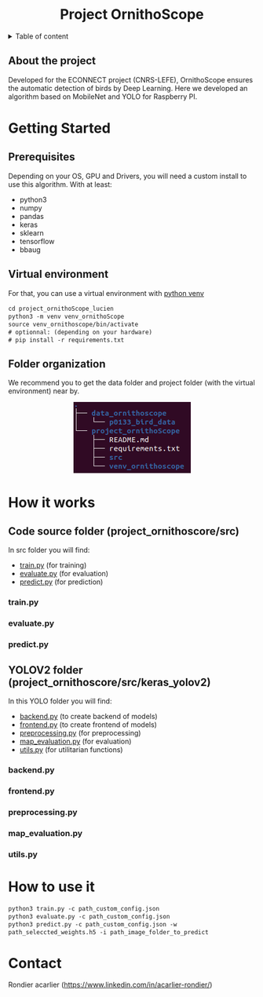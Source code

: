 <h1 align="center">Project OrnithoScope</h3>


<!-- TABLE OF CONTENTS -->
<details>
  <summary>Table of content</summary>
  <ol>
    <li>
      <a href="#about-the-project">About the project</a>
    </li>
    <li>
      <a href="#getting-started">Getting Started</a>
      <ul>
        <li><a href="#prerequisites">Prerequisites</a></li>
        <li><a href="#installation">Virtual environment</a></li>
        <li><a href="#installation">Folder organization</a></li>
      </ul>
    </li>
    <li><a href="#how-it-works">How it works</a></li>
    <li><a href="#how-to-use-it">How to use it</a></li>
    <li><a href="#contact">Contact</a></li>
    <li><a href="#acknowledgments">Acknowledgments</a></li>
  </ol>
</details>


<!-- ABOUT THE PROJECT -->
## About the project
Developed for the ECONNECT project (CNRS-LEFE), OrnithoScope ensures the automatic detection of birds by Deep Learning. Here we developed an algorithm based on MobileNet and YOLO for Raspberry PI.


<!-- GETTING STARTED -->
# Getting Started
## Prerequisites
Depending on your OS, GPU and Drivers, you will need a custom install to use this algorithm. With at least:
* python3
* numpy
* pandas
* keras
* sklearn
* tensorflow
* bbaug

## Virtual environment
For that, you can use a virtual environment with [python venv](https://docs.python.org/3/library/venv.html)
```
cd project_ornithoScope_lucien
python3 -m venv venv_ornithoScope
source venv_ornithoscope/bin/activate
# optionnal: (depending on your hardware) 
# pip install -r requirements.txt

```
## Folder organization
We recommend you to get the data folder and project folder (with the virtual environment) near by.

<div style="text-align: center;">
  <img src="src/data/imgs/img_for_readme/tree0.png" alt="tree">
</div>

<!-- HOW IT WORK -->
# How it works
## Code source folder (project_ornithoscore/src)
In src folder you will find: 
* [train.py](#trainpy) (for training)
* [evaluate.py](#evaluatepy) (for evaluation)
* [predict.py](#predictpy) (for prediction)
### train.py
### evaluate.py
### predict.py

## YOLOV2 folder (project_ornithoscore/src/keras_yolov2)
In this YOLO folder you will find: 
* [backend.py](#backendpy) (to create backend of models)
* [frontend.py](#frontendpy) (to create frontend of models)
* [preprocessing.py](#preprocessingpy) (for preprocessing)
* [map_evaluation.py](#mapevaluationpy) (for evaluation)
* [utils.py](#utilspy) (for utilitarian functions)

### backend.py
### frontend.py
### preprocessing.py
### map_evaluation.py
### utils.py

<!-- HOW TO USE IT -->
# How to use it
```
python3 train.py -c path_custom_config.json
python3 evaluate.py -c path_custom_config.json
python3 predict.py -c path_custom_config.json -w path_seleccted_weights.h5 -i path_image_folder_to_predict
```

<!-- CONTACT -->
# Contact
Rondier acarlier (https://www.linkedin.com/in/acarlier-rondier/)
